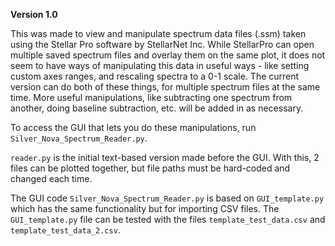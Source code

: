 **Version 1.0**

This was made to view and manipulate spectrum data files (.ssm) taken using the Stellar Pro software by StellarNet Inc. While StellarPro can open multiple saved spectrum files and overlay them on the same plot, it does not seem to have ways of manipulating this data in useful ways - like setting custom axes ranges, and rescaling spectra to a 0-1 scale. The current version can do both of these things, for multiple spectrum files at the same time. More useful manipulations, like subtracting one spectrum from another, doing baseline subtraction, etc. will be added in as necessary.

To access the GUI that lets you do these manipulations, run `Silver_Nova_Spectrum_Reader.py`.

`reader.py` is the initial text-based version made before the GUI. With this, 2 files can be plotted together, but file paths must be hard-coded and changed each time.

The GUI code `Silver_Nova_Spectrum_Reader.py` is based on `GUI_template.py` which has the same functionality but for importing CSV files. The `GUI_template.py` file can be tested with the files `template_test_data.csv` and `template_test_data_2.csv`.

